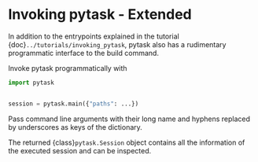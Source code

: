 # Invoking pytask - Extended

In addition to the entrypoints explained in the tutorial
{doc}`../tutorials/invoking_pytask`, pytask also has a rudimentary programmatic
interface to the build command.

Invoke pytask programmatically with

```python
import pytask


session = pytask.main({"paths": ...})
```

Pass command line arguments with their long name and hyphens replaced by underscores as
keys of the dictionary.

The returned {class}`pytask.Session` object contains all the information of the executed
session and can be inspected.
